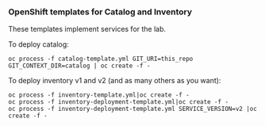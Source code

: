 ### OpenShift templates for Catalog and Inventory

These templates implement services for the lab.

To deploy catalog:

```
oc process -f catalog-template.yml GIT_URI=this_repo GIT_CONTEXT_DIR=catalog | oc create -f -
```

To deploy inventory v1 and v2 (and as many others as you want):

```
oc process -f inventory-template.yml|oc create -f -
oc process -f inventory-deployment-template.yml|oc create -f -
oc process -f inventory-deployment-template.yml SERVICE_VERSION=v2 |oc create -f -
```

